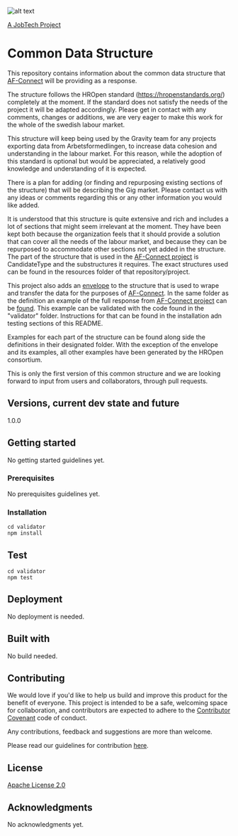 ![alt text][logo]

[logo]: https://github.com/MagnumOpuses/project-meta/blob/master/img/jobtechdev_black.png "JobTech dev logo"

[A JobTech Project](https://www.jobtechdev.se)


# Common Data Structure

This repository contains information about the common data structure that [AF-Connect](https://github.com/MagnumOpuses/af-connect) will be providing as a response.

The structure follows the HROpen standard (https://hropenstandards.org/) completely at the moment. If the standard does not satisfy the needs of the project it will be adapted accordingly. Please get in contact with any comments, changes or additions, we are very eager to make this work for the whole of the swedish labour market.

This structure will keep being used by the Gravity team for any projects exporting data from Arbetsformedlingen, to increase data cohesion and understanding in the labour market. For this reason, while the adoption of this standard is optional but would be appreciated, a relatively good knowledge and understanding of it is expected. 

There is a plan for adding (or finding and repurposing existing sections of the structure) that will be describing the Gig market. Please contact us with any ideas or comments regarding this or any other information you would like added.

It is understood that this structure is quite extensive and rich and includes a lot of sections that might seem irrelevant at the moment. They have been kept both because the organization feels that it should provide a solution that can cover all the needs of the labour market, and because they can be repurposed to accommodate other sections not yet added in the structure. The part of the structure that is used in the [AF-Connect project](https://github.com/MagnumOpuses/af-connect) is CandidateType and the substructures it requires. The exact structures used can be found in the resources folder of that repository/project.

This project also adds an [envelope](https://github.com/MagnumOpuses/common-cv-model/tree/master/envelope) to the structure that is used to wrape and transfer the data for the purposes of [AF-Connect](https://github.com/MagnumOpuses/af-connect). In the same folder as the definition an example of the full response from [AF-Connect project](https://github.com/MagnumOpuses/af-connect) can be [found](https://github.com/MagnumOpuses/common-cv-model/blob/master/envelope/example_WithHROpen421.json). This example can be validated with the code found in the "validator" folder. Instructions for that can be found in the installation adn testing sections of this README. 

Examples for each part of the structure can be found along side the definitions in their designated folder. With the exception of the envelope and its examples, all other examples have been generated by the HROpen consortium.

This is only the first version of this common structure and we are looking forward to input from users and collaborators, through pull requests.

## Versions, current dev state and future

1.0.0

## Getting started

No getting started guidelines yet.

### Prerequisites

No prerequisites guidelines yet.

### Installation

```
cd validator
npm install
```

## Test

```
cd validator
npm test
```

## Deployment

No deployment is needed.

## Built with

No build needed.

## Contributing

We would love if you'd like to help us build and improve this product for the benefit of everyone. This project is intended to be a safe, welcoming space for collaboration, and contributors are expected to adhere to the [Contributor Covenant](http://contributor-covenant.org/) code of conduct.

Any contributions, feedback and suggestions are more than welcome.

Please read our guidelines for contribution [here](CONTRIBUTING_TEMPLATE.md).

## License

[Apache License 2.0](LICENSE.md)

## Acknowledgments

No acknowledgments yet.

```

```
